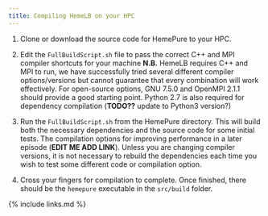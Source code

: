 ```yaml
---
title: Compiling HemeLB on your HPC
---
```


1) Clone or download the source code for HemePure to your HPC.

2) Edit the `FullBuildScript.sh` file to pass the correct C++ and MPI compiler shortcuts for 
   your machine **N.B.** HemeLB requires C++ and MPI to run, we have successfully tried several different compiler
   options/versions but cannot guarantee that every combination will work effectively. For open-source options, 
   GNU 7.5.0 and OpenMPI 2.1.1 should provide a good starting point. Python 2.7 is also required for dependency
   compilation (**TODO??** update to Python3 version?)

3) Run the `FullBuildScript.sh` from the HemePure directory. This will build both the necessary dependencies and 
   the source code for some initial tests. The compilation options for improving performance in a later episode 
   (**EDIT ME ADD LINK**). Unless you are changing compiler versions, it is not necessary to rebuild the dependencies
   each time you wish to test some different code or compilation option.

4) Cross your fingers for compilation to complete. Once finished, there should be the `hemepure` executable in the 
   `src/build` folder.

{% include links.md %}

